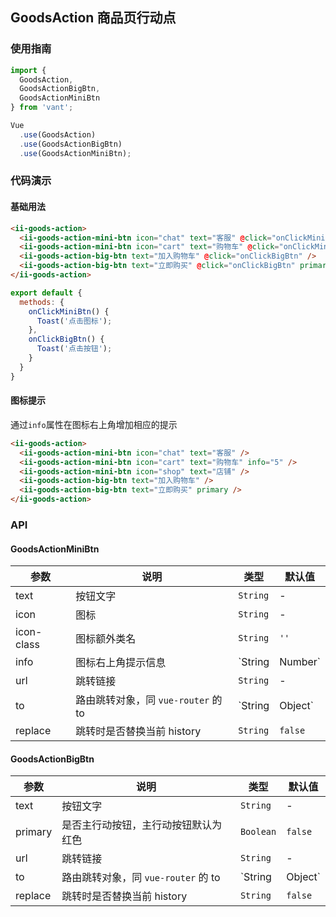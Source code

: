 ## GoodsAction 商品页行动点

### 使用指南
``` javascript
import {
  GoodsAction,
  GoodsActionBigBtn,
  GoodsActionMiniBtn
} from 'vant';

Vue
  .use(GoodsAction)
  .use(GoodsActionBigBtn)
  .use(GoodsActionMiniBtn);
```

### 代码演示
#### 基础用法

```html
<ii-goods-action>
  <ii-goods-action-mini-btn icon="chat" text="客服" @click="onClickMiniBtn" />
  <ii-goods-action-mini-btn icon="cart" text="购物车" @click="onClickMiniBtn" />
  <ii-goods-action-big-btn text="加入购物车" @click="onClickBigBtn" />
  <ii-goods-action-big-btn text="立即购买" @click="onClickBigBtn" primary />
</ii-goods-action>
```

```javascript
export default {
  methods: {
    onClickMiniBtn() {
      Toast('点击图标');
    },
    onClickBigBtn() {
      Toast('点击按钮');
    }
  }
}
```

#### 图标提示
通过`info`属性在图标右上角增加相应的提示

```html
<ii-goods-action>
  <ii-goods-action-mini-btn icon="chat" text="客服" />
  <ii-goods-action-mini-btn icon="cart" text="购物车" info="5" />
  <ii-goods-action-mini-btn icon="shop" text="店铺" />
  <ii-goods-action-big-btn text="加入购物车" />
  <ii-goods-action-big-btn text="立即购买" primary />
</ii-goods-action>
```

### API

#### GoodsActionMiniBtn

| 参数 | 说明 | 类型 | 默认值 |
|-----------|-----------|-----------|-------------|
| text | 按钮文字 | `String` | - |
| icon | 图标 | `String` | - |
| icon-class | 图标额外类名 | `String` | `''` |
| info | 图标右上角提示信息 | `String | Number` | - |
| url | 跳转链接 | `String` | - |
| to | 路由跳转对象，同 `vue-router` 的 to | `String | Object` | - |
| replace | 跳转时是否替换当前 history | `String` | `false` |


#### GoodsActionBigBtn

| 参数 | 说明 | 类型 | 默认值 |
|-----------|-----------|-----------|-------------|
| text | 按钮文字 | `String` | - |
| primary | 是否主行动按钮，主行动按钮默认为红色 | `Boolean` | `false` |
| url | 跳转链接 | `String` | - |
| to | 路由跳转对象，同 `vue-router` 的 to | `String | Object` | - |
| replace | 跳转时是否替换当前 history | `String` | `false` |
